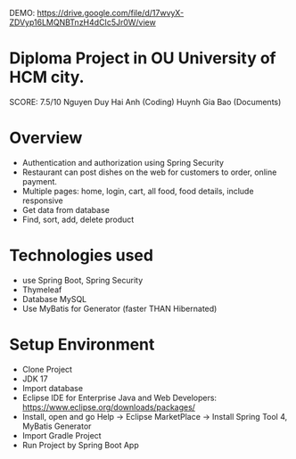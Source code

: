 DEMO: https://drive.google.com/file/d/17wvyX-ZDVyp16LMQNBTnzH4dCIc5Jr0W/view
# Diploma Project in OU University of HCM city.
SCORE: 7.5/10
Nguyen Duy Hai Anh (Coding)
Huynh Gia Bao (Documents)

# Overview
 - Authentication and authorization using Spring
Security
 - Restaurant can post dishes on the web for
customers to order, online payment.
 - Multiple pages: home, login, cart, all food, food
details, include responsive
 - Get data from database
 - Find, sort, add, delete product

# Technologies used
 - use Spring Boot, Spring Security
 - Thymeleaf 
 - Database MySQL 
 - Use MyBatis for Generator (faster THAN Hibernated)
 
 

# Setup Environment
 - Clone Project
 - JDK 17
 - Import database
 - Eclipse IDE for Enterprise Java and Web Developers: https://www.eclipse.org/downloads/packages/
 - Install, open and go Help -> Eclipse MarketPlace -> Install Spring Tool 4, MyBatis Generator
 - Import Gradle Project
 - Run Project by Spring Boot App
